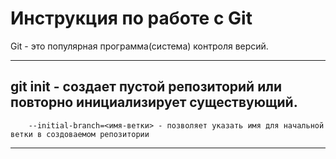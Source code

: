 # Инструкция по работе с Git

Git - это популярная программа(система) контроля 
версий.
___

## **git init** - создает пустой репозиторий или повторно инициализирует существующий. 

        --initial-branch=<имя-ветки> - позволяет указать имя для начальной ветки в создоваемом репозитории
___